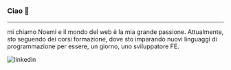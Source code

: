 ### Ciao 👋
<hr>
mi chiamo Noemi e il mondo del web è la mia grande passione. Attualmente, sto seguendo dei corsi formazione, dove sto imparando nuovi linguaggi di programmazione per essere, un giorno, uno sviluppatore FE.

![linkedin](https://img.shields.io/badge/LinkedIn-0077B5?style=for-the-badge&logo=linkedin&logoColor=white)

